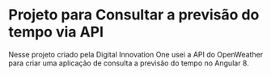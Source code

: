 # Projeto para Consultar a previsão do tempo via API

Nesse projeto criado pela Digital Innovation One usei a API do OpenWeather para criar uma aplicação de consulta
a previsão do tempo no Angular 8.
